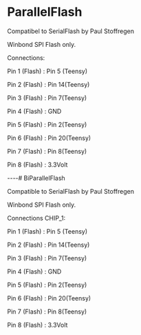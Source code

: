 # ParallelFlash

Compatibel to SerialFlash by Paul Stoffregen

Winbond SPI Flash only.


Connections:

Pin 1 (Flash) : Pin 5 (Teensy)

Pin 2 (Flash) : Pin 14(Teensy)

Pin 3 (Flash) : Pin 7(Teensy)

Pin 4 (Flash) : GND

Pin 5 (Flash) : Pin 2(Teensy)

Pin 6 (Flash) : Pin 20(Teensy)

Pin 7 (Flash) : Pin 8(Teensy)

Pin 8 (Flash) : 3.3Volt



----# BiParallelFlash

Compatible to SerialFlash by Paul Stoffregen

Winbond SPI Flash only.


Connections CHIP_1:

Pin 1 (Flash) : Pin 5 (Teensy)

Pin 2 (Flash) : Pin 14(Teensy)

Pin 3 (Flash) : Pin 7(Teensy)

Pin 4 (Flash) : GND

Pin 5 (Flash) : Pin 2(Teensy)

Pin 6 (Flash) : Pin 20(Teensy)

Pin 7 (Flash) : Pin 8(Teensy)

Pin 8 (Flash) : 3.3Volt

